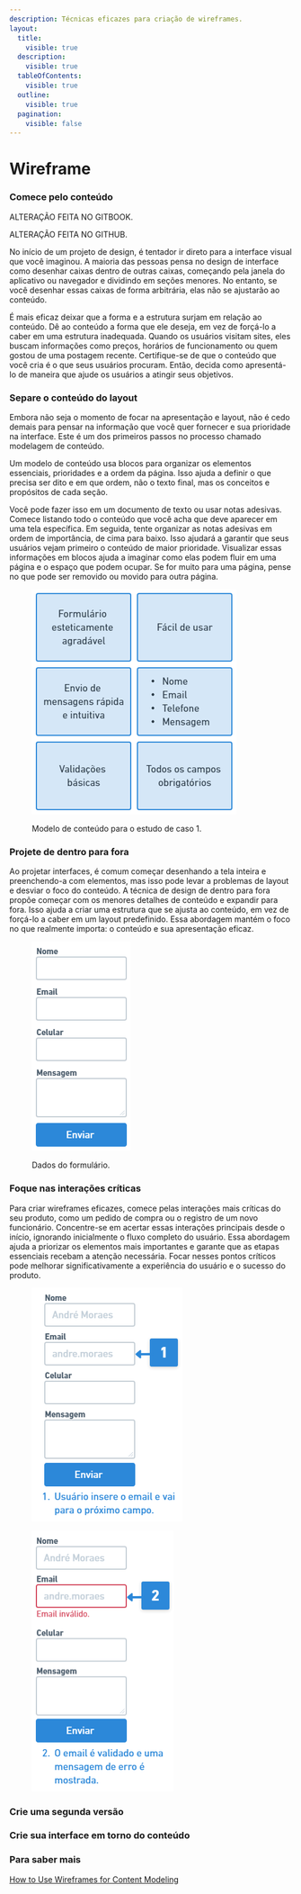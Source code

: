 ```yaml
---
description: Técnicas eficazes para criação de wireframes.
layout:
  title:
    visible: true
  description:
    visible: true
  tableOfContents:
    visible: true
  outline:
    visible: true
  pagination:
    visible: false
---
```


# Wireframe

### Comece pelo conteúdo

ALTERAÇÃO FEITA NO GITBOOK.

ALTERAÇÃO FEITA NO GITHUB.

No início de um projeto de design, é tentador ir direto para a interface visual que você imaginou. A maioria das pessoas pensa no design de interface como desenhar caixas dentro de outras caixas, começando pela janela do aplicativo ou navegador e dividindo em seções menores. No entanto, se você desenhar essas caixas de forma arbitrária, elas não se ajustarão ao conteúdo.

É mais eficaz deixar que a forma e a estrutura surjam em relação ao conteúdo. Dê ao conteúdo a forma que ele deseja, em vez de forçá-lo a caber em uma estrutura inadequada. Quando os usuários visitam sites, eles buscam informações como preços, horários de funcionamento ou quem gostou de uma postagem recente. Certifique-se de que o conteúdo que você cria é o que seus usuários procuram. Então, decida como apresentá-lo de maneira que ajude os usuários a atingir seus objetivos.

### Separe o conteúdo do layout

Embora não seja o momento de focar na apresentação e layout, não é cedo demais para pensar na informação que você quer fornecer e sua prioridade na interface. Este é um dos primeiros passos no processo chamado modelagem de conteúdo.

Um modelo de conteúdo usa blocos para organizar os elementos essenciais, prioridades e a ordem da página. Isso ajuda a definir o que precisa ser dito e em que ordem, não o texto final, mas os conceitos e propósitos de cada seção.

Você pode fazer isso em um documento de texto ou usar notas adesivas. Comece listando todo o conteúdo que você acha que deve aparecer em uma tela específica. Em seguida, tente organizar as notas adesivas em ordem de importância, de cima para baixo. Isso ajudará a garantir que seus usuários vejam primeiro o conteúdo de maior prioridade. Visualizar essas informações em blocos ajuda a imaginar como elas podem fluir em uma página e o espaço que podem ocupar. Se for muito para uma página, pense no que pode ser removido ou movido para outra página.

<figure><img src="../.gitbook/assets/image (5).png" alt=""><figcaption><p>Modelo de conteúdo para o estudo de caso 1.</p></figcaption></figure>

### Projete de dentro para fora

Ao projetar interfaces, é comum começar desenhando a tela inteira e preenchendo-a com elementos, mas isso pode levar a problemas de layout e desviar o foco do conteúdo. A técnica de design de dentro para fora propõe começar com os menores detalhes de conteúdo e expandir para fora. Isso ajuda a criar uma estrutura que se ajusta ao conteúdo, em vez de forçá-lo a caber em um layout predefinido. Essa abordagem mantém o foco no que realmente importa: o conteúdo e sua apresentação eficaz.

<figure><img src="../.gitbook/assets/image (6).png" alt=""><figcaption><p>Dados do formulário.</p></figcaption></figure>

### Foque nas interações críticas

Para criar wireframes eficazes, comece pelas interações mais críticas do seu produto, como um pedido de compra ou o registro de um novo funcionário. Concentre-se em acertar essas interações principais desde o início, ignorando inicialmente o fluxo completo do usuário. Essa abordagem ajuda a priorizar os elementos mais importantes e garante que as etapas essenciais recebam a atenção necessária. Focar nesses pontos críticos pode melhorar significativamente a experiência do usuário e o sucesso do produto.

<figure><img src="../.gitbook/assets/image.png" alt=""><figcaption></figcaption></figure>

<figure><img src="../.gitbook/assets/image (7).png" alt=""><figcaption></figcaption></figure>

### Crie uma segunda versão



### Crie sua interface em torno do conteúdo



### Para saber mais

[How to Use Wireframes for Content Modeling](https://balsamiq.com/learn/articles/wireframes-content-modeling/)

